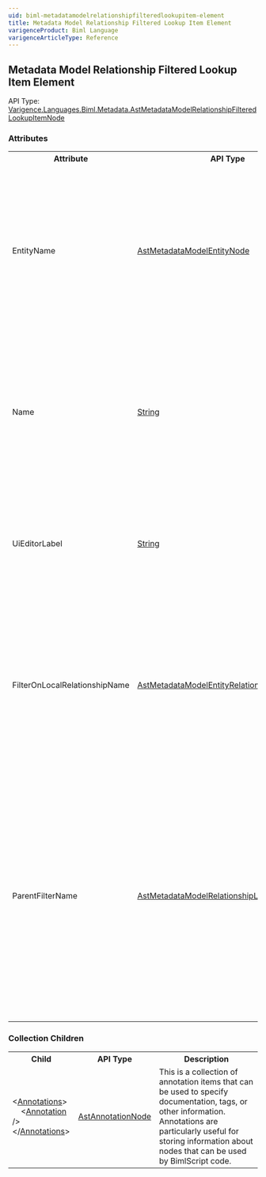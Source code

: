 ```yaml
---
uid: biml-metadatamodelrelationshipfilteredlookupitem-element
title: Metadata Model Relationship Filtered Lookup Item Element
varigenceProduct: Biml Language
varigenceArticleType: Reference
---
```

## Metadata Model Relationship Filtered Lookup Item Element<div class="AssemblyInfoGroup"><div class="CrossReferenceGroup"><div class="CrossReferenceHeader">API Type:</div><div class="CrossReferenceValue"><a href="../api-reference/Varigence.Languages.Biml.Metadata.AstMetadataModelRelationshipFilteredLookupItemNode.html">Varigence.Languages.Biml.Metadata.AstMetadataModelRelationshipFilteredLookupItemNode</a></div></div></div><div class="AttributeGroup"><h3>Attributes</h3><table id="AttributeList" class="AttributeList"><tbody><tr><th class="AttributeNameColumnHeader">Attribute</th><th class="AttributeTypeColumnHeader">API Type</th><th class="AttributeDefaultColumnHeader">Default</th><th class="AttributeSummaryColumnHeader">Description</th></tr><tr class="ad0"><td class="AttributeName">EntityName</td><td class="AttributeType"><a href="../api-reference/Varigence.Languages.Biml.Metadata.AstMetadataModelEntityNode.html">AstMetadataModelEntityNode</a></td><td class="AttributeDefault">&nbsp;</td><td class="AttributeSummary"><div class ="SummaryItem">Specifies a reference to the entity whose data items will be used as the source of completion list values in the editor UI. This is a required reference to an existing definiton.</div></td></tr><tr class="ad1"><td class="AttributeName">Name</td><td class="AttributeType"><a href="https://msdn.microsoft.com/en-us/library/System.String.aspx">String</a></td><td class="AttributeDefault">&nbsp;</td><td class="AttributeSummary"><div class ="SummaryItem">Specifies the name of the object.  This name can be used to reference this object from anywhere else in the program. This is a required property</div></td></tr><tr class="ad0"><td class="AttributeName">UiEditorLabel</td><td class="AttributeType"><a href="https://msdn.microsoft.com/en-us/library/System.String.aspx">String</a></td><td class="AttributeDefault">&nbsp;</td><td class="AttributeSummary"><div class ="SummaryItem">Specifies the name of the field that should be used in the editor UI for this lookup. This is a required property</div></td></tr><tr class="ad1"><td class="AttributeName">FilterOnLocalRelationshipName</td><td class="AttributeType"><a href="../api-reference/Varigence.Languages.Biml.Metadata.AstMetadataModelEntityRelationshipNode.html">AstMetadataModelEntityRelationshipNode</a></td><td class="AttributeDefault">&nbsp;</td><td class="AttributeSummary"><div class ="SummaryItem">Specifies a reference to the relationship that will be used to filter the completion list source items supplied by the Entity property. This references an existing definiton.</div></td></tr><tr class="ad0"><td class="AttributeName">ParentFilterName</td><td class="AttributeType"><a href="../api-reference/Varigence.Languages.Biml.Metadata.AstMetadataModelRelationshipLookupItemNode.html">AstMetadataModelRelationshipLookupItemNode</a></td><td class="AttributeDefault">&nbsp;</td><td class="AttributeSummary"><div class ="SummaryItem">Specifies a reference to the lookup item that should be used as the parent for this lookup. Parent lookup items serve to constrain the available list of source items for the lookup field in the editor UI. This references an existing definiton.</div></td></tr></tbody></table></div><div class="ChildGroup">### Collection Children<table id="ChildList" class="ChildList"><tbody><tr><th class="ChildNameColumnHeader">Child</th><th class="ChildTypeColumnHeader">API Type</th><th class="ChildSummaryColumnHeader">Description</th></tr><tr class="cd0"><td class="ChildName"><span class="punc">&lt;</span><a href=Varigence.Languages.Biml.AstNode_Annotations.html">Annotations</a><span class="punc">&gt;</span><br />&nbsp;&nbsp;&nbsp;&nbsp;<span class="punc">&lt;</span><a href=Varigence.Languages.Biml.AstAnnotationNode.html">Annotation</a> <span class="punc">/&gt;</span><br /><span class="punc">&lt;/</span><a href=Varigence.Languages.Biml.AstNode_Annotations.html">Annotations</a><span class="punc">&gt;</span></td><td class="ChildType"><a href="../api-reference/Varigence.Languages.Biml.AstAnnotationNode.html">AstAnnotationNode</a></td><td class="ChildSummary"><div class ="SummaryItem">This is a collection of annotation items that can be used to specify documentation, tags, or other information.  Annotations are particularly useful for storing information about nodes that can be used by BimlScript code. </div> </td></tr></tbody></table></div>